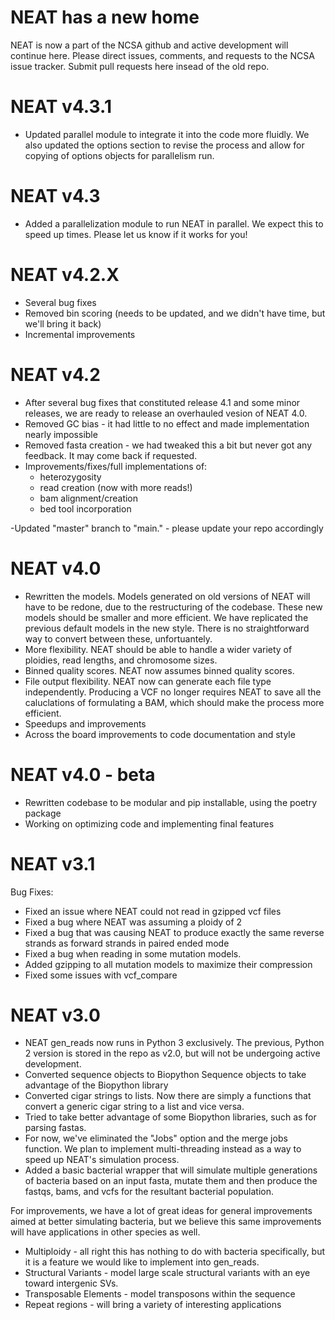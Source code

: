 # NEAT has a new home
NEAT is now a part of the NCSA github and active development will continue here. Please direct issues, comments, and requests to the NCSA issue tracker. Submit pull requests here insead of the old repo.

# NEAT v4.3.1
- Updated parallel module to integrate it into the code more fluidly. We also updated the options section to revise the process and allow for copying of options objects for parallelism run.

# NEAT v4.3
- Added a parallelization module to run NEAT in parallel. We expect this to speed up times. Please let us know if it works for you!

# NEAT v4.2.X
- Several bug fixes
- Removed bin scoring (needs to be updated, and we didn't have time, but we'll bring it back)
- Incremental improvements

# NEAT v4.2
- After several bug fixes that constituted release 4.1 and some minor releases, we are ready to release an overhauled vesion of NEAT 4.0.
- Removed GC bias - it had little to no effect and made implementation nearly impossible
- Removed fasta creation - we had tweaked this a bit but never got any feedback. It may come back if requested.
- Improvements/fixes/full implementations of:
  - heterozygosity
  - read creation (now with more reads!)
  - bam alignment/creation
  - bed tool incorporation

-Updated "master" branch to "main." - please update your repo accordingly
# NEAT v4.0
- Rewritten the models. Models generated on old versions of NEAT will have to be redone, due to the restructuring of the codebase. These new models should be smaller and more efficient. We have replicated the previous default models in the new style. There is no straightforward way to convert between these, unfortuantely.
- More flexibility. NEAT should be able to handle a wider variety of ploidies, read lengths, and chromosome sizes.
- Binned quality scores. NEAT now assumes binned quality scores.
- File output flexibility. NEAT now can generate each file type independently. Producing a VCF no longer requires NEAT to save all the caluclations of formulating a BAM, which should make the process more efficient.
- Speedups and improvements
- Across the board improvements to code documentation and style

# NEAT v4.0 - beta
- Rewritten codebase to be modular and pip installable, using the poetry package
- Working on optimizing code and implementing final features

# NEAT v3.1

Bug Fixes:
- Fixed an issue where NEAT could not read in gzipped vcf files
- Fixed a bug where NEAT was assuming a ploidy of 2
- Fixed a bug that was causing NEAT to produce exactly the same reverse strands as forward strands in paired ended mode
- Fixed a bug when reading in some mutation models.
- Added gzipping to all mutation models to maximize their compression
- Fixed some issues with vcf_compare

# NEAT v3.0
- NEAT gen_reads now runs in Python 3 exclusively. The previous, Python 2 version is stored in the repo as v2.0, but will not be undergoing active development.
- Converted sequence objects to Biopython Sequence objects to take advantage of the Biopython library
- Converted cigar strings to lists. Now there are simply a functions that convert a generic cigar string to a list and vice versa.
- Tried to take better advantage of some Biopython libraries, such as for parsing fastas.
- For now, we've eliminated the "Jobs" option and the merge jobs function. We plan to implement multi-threading instead as a way to speed up NEAT's simulation process.
- Added a basic bacterial wrapper that will simulate multiple generations of bacteria based on an input fasta, mutate them and then produce the fastqs, bams, and vcfs for the resultant bacterial population.

For improvements, we have a lot of great ideas for general improvements aimed at better simulating bacteria, but we believe this same improvements will have applications in other species as well. 
- Multiploidy - all right this has nothing to do with bacteria specifically, but it is a feature we would like to implement into gen_reads.
- Structural Variants - model large scale structural variants with an eye toward intergenic SVs.
- Transposable Elements - model transposons within the sequence
- Repeat regions - will bring a variety of interesting applications

